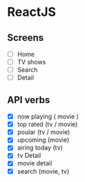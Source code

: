 # ReactJS

## Screens

- [ ] Home
- [ ] TV shows
- [ ] Search
- [ ] Detail

## API verbs

- [x] now playing ( movie )
- [x] top rated (tv / movie)
- [x] poular (tv / movie)
- [x] upcoming (movie)
- [x] airing today (tv)
- [x] tv Detail
- [x] movie detail
- [x] search (movie, tv)
